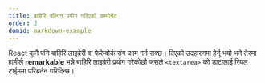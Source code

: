 ```yaml
---
title: बाहिरि पल्गिन प्रयोग गरिएको कम्पोनेंट
order: 3
domid: markdown-example
---
```


React कुनै पनि बाहिरि लाइब्रेरी वा फेरेम्वोर्क संग काम गर्न सक्छ। दिएको उदहारणमा हेर्नु भयो भने तेस्मा हामीले **remarkable** भन्ने बाहिरि लाइब्रेरी प्रयोग गरेकोछौ जसले `<textarea>` को डाटालाई रियल टाईममा परिबर्तन गरिदिन्छ।